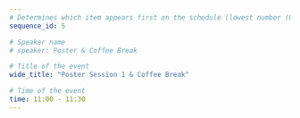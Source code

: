 ```yaml
---
# Determines which item appears first on the schedule (lowest number (0) appears first)
sequence_id: 5

# Speaker name
# speaker: Poster & Coffee Break

# Title of the event
wide_title: "Poster Session 1 & Coffee Break"

# Time of the event
time: 11:00 - 11:30
---
```


